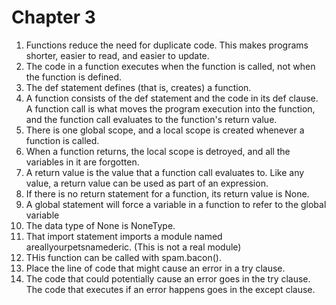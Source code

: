 # Chapter 3
1. Functions reduce the need for duplicate code. This makes programs shorter, easier to read, and easier to update.
2. The code in a function executes when the function is called, not when the function is defined.
3. The def statement defines (that is, creates) a function.
4. A function consists of the def statement and the code in its def clause. A function call is what moves the program execution into the function, and the function call evaluates to the function's return value. 
5. There is one global scope, and a local scope is created whenever a function is called.
6. When a function returns, the local scope is detroyed, and all the variables in it are forgotten. 
7. A return value is the value that a function call evaluates to. Like any value, a return value can be used as part of an expression.
8. If there is no return statement for a function, its return value is None.
9. A global statement will force a variable in a function to refer to the global variable 
10. The data type of None is NoneType. 
11. That import statement imports a module named areallyourpetsnamederic. (This is not a real module)
12. THis function can be called with spam.bacon().
13. Place the line of code that might cause an error in a try clause.
14. The code that could potentially cause an error goes in the try clause. The code that executes if an error happens goes in the except clause.


